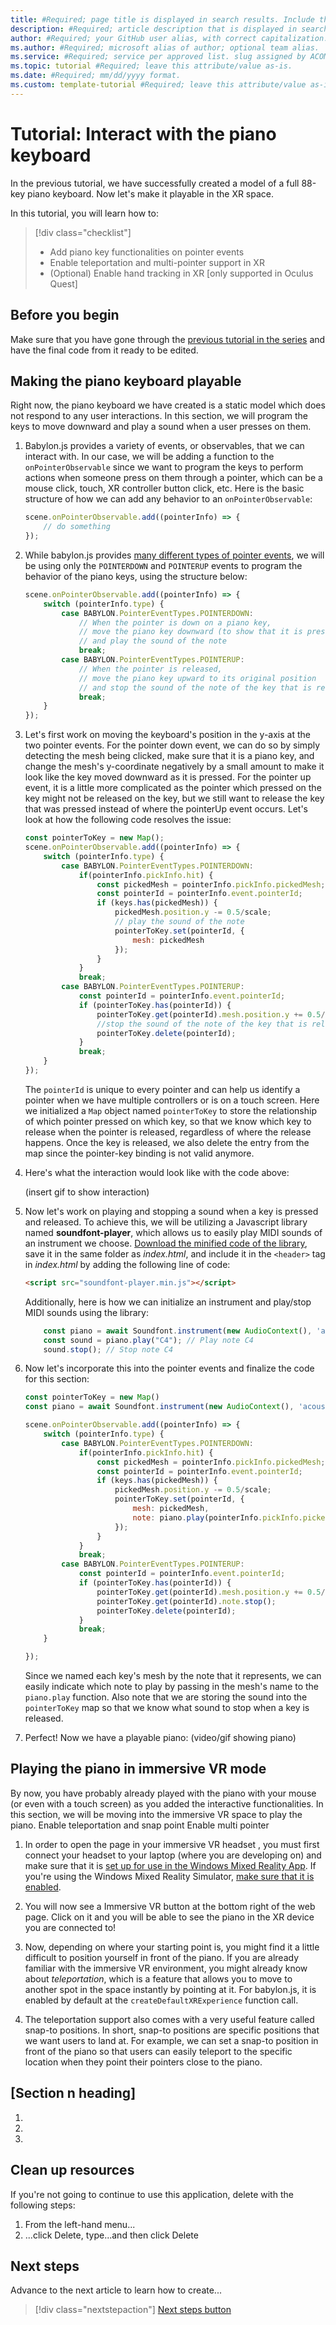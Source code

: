 ```yaml
---
title: #Required; page title is displayed in search results. Include the brand.
description: #Required; article description that is displayed in search results. 
author: #Required; your GitHub user alias, with correct capitalization.
ms.author: #Required; microsoft alias of author; optional team alias.
ms.service: #Required; service per approved list. slug assigned by ACOM.
ms.topic: tutorial #Required; leave this attribute/value as-is.
ms.date: #Required; mm/dd/yyyy format.
ms.custom: template-tutorial #Required; leave this attribute/value as-is.
---
```


<!--
Remove all the comments in this template before you sign-off or merge to the 
main branch.
-->

<!--
This template provides the basic structure of a tutorial article.
See the [tutorial guidance](contribute-how-to-mvc-tutorial.md) in the contributor guide.

To provide feedback on this template contact 
[the templates workgroup](mailto:templateswg@microsoft.com).
-->

<!-- 1. H1 
Required. Start with "Tutorial: ". Make the first word following "Tutorial: " a 
verb.
-->

# Tutorial: Interact with the piano keyboard

<!-- 2. Introductory paragraph 
Required. Lead with a light intro that describes, in customer-friendly language, 
what the customer will learn, or do, or accomplish. Answer the fundamental “why 
would I want to do this?” question. Keep it short.
-->

In the previous tutorial, we have successfully created a model of a full 88-key piano keyboard. Now let's make it playable in the XR space.

<!-- 3. Tutorial outline 
Required. Use the format provided in the list below.
-->

In this tutorial, you will learn how to:

> [!div class="checklist"]
> * Add piano key functionalities on pointer events
> * Enable teleportation and multi-pointer support in XR
> * (Optional) Enable hand tracking in XR [only supported in Oculus Quest]

<!-- 4. Prerequisites 
Required. First prerequisite is a link to a free trial account if one exists. If there 
are no prerequisites, state that no prerequisites are needed for this tutorial.
-->

## Before you begin

Make sure that you have gone through the [previous tutorial in the series](keyboard-model-02.md) and have the final code from it ready to be edited.

<!-- 5. H2s
Required. Give each H2 a heading that sets expectations for the content that follows. 
Follow the H2 headings with a sentence about how the section contributes to the whole.
-->

## Making the piano keyboard playable
Right now, the piano keyboard we have created is a static model which does not respond to any user interactions. In this section, we will program the keys to move downward and play a sound when a user presses on them.

1. Babylon.js provides a variety of events, or observables, that we can interact with. In our case, we will be adding a function to the `onPointerObservable` since we want to program the keys to perform actions when someone press on them through a pointer, which can be a mouse click, touch, XR controller button click, etc. Here is the basic structure of how we can add any behavior to an `onPointerObservable`:

    ```javascript
    scene.onPointerObservable.add((pointerInfo) => {
        // do something
    });
    ```

1. While babylon.js provides [many different types of pointer events](https://doc.babylonjs.com/typedoc/classes/babylon.pointereventtypes), we will be using only the `POINTERDOWN` and `POINTERUP` events to program the behavior of the piano keys, using the structure below:

    ```javascript
    scene.onPointerObservable.add((pointerInfo) => {
        switch (pointerInfo.type) {
            case BABYLON.PointerEventTypes.POINTERDOWN:
                // When the pointer is down on a piano key,
                // move the piano key downward (to show that it is pressed)
                // and play the sound of the note
                break;
            case BABYLON.PointerEventTypes.POINTERUP:
                // When the pointer is released,
                // move the piano key upward to its original position
                // and stop the sound of the note of the key that is released
                break;
        }
    });
    ```

1. Let's first work on moving the keyboard's position in the y-axis at the two pointer events. For the pointer down event, we can do so by simply detecting the mesh being clicked, make sure that it is a piano key, and change the mesh's y-coordinate negatively by a small amount to make it look like the key moved downward as it is pressed. For the pointer up event, it is a little more complicated as the pointer which pressed on the key might not be released on the key, but we still want to release the key that was pressed instead of where the pointerUp event occurs. Let's look at how the following code resolves the issue:

    ```javascript
    const pointerToKey = new Map();
    scene.onPointerObservable.add((pointerInfo) => {
        switch (pointerInfo.type) {
            case BABYLON.PointerEventTypes.POINTERDOWN:
                if(pointerInfo.pickInfo.hit) {
                    const pickedMesh = pointerInfo.pickInfo.pickedMesh;
                    const pointerId = pointerInfo.event.pointerId;
                    if (keys.has(pickedMesh)) {
                        pickedMesh.position.y -= 0.5/scale;
                        // play the sound of the note
                        pointerToKey.set(pointerId, {
                            mesh: pickedMesh
                        });
                    }
                }
                break;
            case BABYLON.PointerEventTypes.POINTERUP:
                const pointerId = pointerInfo.event.pointerId;
                if (pointerToKey.has(pointerId)) {
                    pointerToKey.get(pointerId).mesh.position.y += 0.5/scale;
                    //stop the sound of the note of the key that is released
                    pointerToKey.delete(pointerId);
                }
                break;
        }
    });
    ```

    The `pointerId` is unique to every pointer and can help us identify a pointer when we have multiple controllers or is on a touch screen. Here we initialized a `Map` object named `pointerToKey` to store the relationship of which pointer pressed on which key, so that we know which key to release when the pointer is released, regardless of where the release happens. Once the key is released, we also delete the entry from the map since the pointer-key binding is not valid anymore.

1. Here's what the interaction would look like with the code above:

    (insert gif to show interaction)

1. Now let's work on playing and stopping a sound when a key is pressed and released. To achieve this, we will be utilizing a Javascript library named **soundfont-player**, which allows us to easily play MIDI sounds of an instrument we choose. [Download the minified code of the library](https://raw.githubusercontent.com/danigb/soundfont-player/master/dist/soundfont-player.min.js), save it in the same folder as *index.html*, and include it in the `<header>` tag in *index.html* by adding the following line of code:

    ```html
    <script src="soundfont-player.min.js"></script>
    ```

    Additionally, here is how we can initialize an instrument and play/stop MIDI sounds using the library:

    ```javascript
        const piano = await Soundfont.instrument(new AudioContext(), 'acoustic_grand_piano');
        const sound = piano.play("C4"); // Play note C4
        sound.stop(); // Stop note C4
    ```

1. Now let's incorporate this into the pointer events and finalize the code for this section:

    ```javascript
    const pointerToKey = new Map()
    const piano = await Soundfont.instrument(new AudioContext(), 'acoustic_grand_piano');

    scene.onPointerObservable.add((pointerInfo) => {
        switch (pointerInfo.type) {
            case BABYLON.PointerEventTypes.POINTERDOWN:
                if(pointerInfo.pickInfo.hit) {
                    const pickedMesh = pointerInfo.pickInfo.pickedMesh;
                    const pointerId = pointerInfo.event.pointerId;
                    if (keys.has(pickedMesh)) {
                        pickedMesh.position.y -= 0.5/scale;
                        pointerToKey.set(pointerId, {
                            mesh: pickedMesh,
                            note: piano.play(pointerInfo.pickInfo.pickedMesh.name)
                        });
                    }
                }
                break;
            case BABYLON.PointerEventTypes.POINTERUP:
                const pointerId = pointerInfo.event.pointerId;
                if (pointerToKey.has(pointerId)) {
                    pointerToKey.get(pointerId).mesh.position.y += 0.5/scale;
                    pointerToKey.get(pointerId).note.stop();
                    pointerToKey.delete(pointerId);
                }
                break;
        }

    });
    ```

    Since we named each key's mesh by the note that it represents, we can easily indicate which note to play by passing in the mesh's name to the `piano.play` function. Also note that we are storing the sound into the `pointerToKey` map so that we know what sound to stop when a key is released.

1. Perfect! Now we have a playable piano:
(video/gif showing piano)

## Playing the piano in immersive VR mode
<!-- Introduction paragraph -->
By now, you have probably already played with the piano with your mouse (or even with a touch screen) as you added the interactive functionalities. In this section, we will be moving into the immersive VR space to play the piano.
Enable teleportation and snap point
Enable multi pointer
1. In order to open the page in your immersive VR headset , you must first connect your headset to your laptop (where you are developing on) and make sure that it is [set up for use in the Windows Mixed Reality App](https://docs.microsoft.com/en-us/windows/mixed-reality/enthusiast-guide/set-up-windows-mixed-reality). If you're using the Windows Mixed Reality Simulator, [make sure that it is enabled](https://docs.microsoft.com/en-us/windows/mixed-reality/develop/platform-capabilities-and-apis/using-the-windows-mixed-reality-simulator).

1. You will now see a Immersive VR button at the bottom right of the web page. Click on it and you will be able to see the piano in the XR device you are connected to!

1. Now, depending on where your starting point is, you might find it a little difficult to position yourself in front of the piano. If you are already familiar with the immersive VR environment, you might already know about *teleportation*, which is a feature that allows you to move to another spot in the space instantly by pointing at it. For babylon.js, it is enabled by default at the `createDefaultXRExperience` function call.

1. The teleportation support also comes with a very useful feature called snap-to positions. In short, snap-to positions are specific positions that we want users to land at. For example, we can set a snap-to position in front of the piano so that users can easily teleport to the specific location when they point their pointers close to the piano.

## [Section n heading]
<!-- Introduction paragraph -->
1. <!-- Step 1 -->
1. <!-- Step 2 -->
1. <!-- Step n -->

<!-- 6. Clean up resources
Required. If resources were created during the tutorial. If no resources were created, 
state that there are no resources to clean up in this section.
-->

## Clean up resources

If you're not going to continue to use this application, delete
<resources> with the following steps:

1. From the left-hand menu...
1. ...click Delete, type...and then click Delete

<!-- 7. Next steps
Required: A single link in the blue box format. Point to the next logical tutorial 
in a series, or, if there are no other tutorials, to some other cool thing the 
customer can do. 
-->

## Next steps

Advance to the next article to learn how to create...
> [!div class="nextstepaction"]
> [Next steps button](contribute-how-to-mvc-tutorial.md)

<!--
Remove all the comments in this template before you sign-off or merge to the 
main branch.
-->
